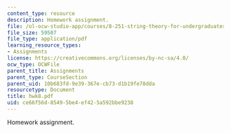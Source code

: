 ```yaml
---
content_type: resource
description: Homework assignment.
file: /ol-ocw-studio-app/courses/8-251-string-theory-for-undergraduates-spring-2007/ce66f56d85495be4ef425a592bbe9238_hwk8.pdf
file_size: 59507
file_type: application/pdf
learning_resource_types:
- Assignments
license: https://creativecommons.org/licenses/by-nc-sa/4.0/
ocw_type: OCWFile
parent_title: Assignments
parent_type: CourseSection
parent_uid: 10b683fd-9e39-367e-cb73-d1b19fe78dda
resourcetype: Document
title: hwk8.pdf
uid: ce66f56d-8549-5be4-ef42-5a592bbe9238
---
```

Homework assignment.